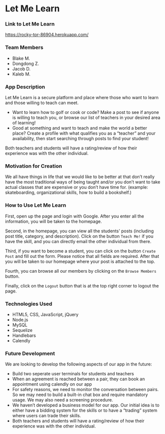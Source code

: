# Let Me Learn 

### Link to Let Me Learn 
https://rocky-tor-86904.herokuapp.com/

### Team Members
- Blake M.
- Dongdong Z.
- Jacob D. 
- Kaleb M. 

### App Description
Let Me Learn is a secure platform and place where those who want to learn and those willing to teach can meet. 
- Want to learn how to golf or cook or code? Make a post to see if anyone is willing to teach you, or browse our list of teachers in your desired area of learning!
- Good at something and want to teach and make the world a better place? Create a profile with what qualifies you as a “teacher” and your availability, then start searching through posts to find your student!

Both teachers and students will have a rating/review of how their experience was with the other individual.

### Motivation for Creation 
We all have things in life that we would like to be better at that don’t really have the most traditional ways of being taught and/or you don’t want to take actual classes that are expensive or you don’t have time for. (example: skateboarding, organizational skills, how to build a bookshelf.)

### How to Use Let Me Learn 
First, open up the page and login with Google. After you enter all the information, you will be taken to the homepage. 

Second, in the homepage, you can view all the students' posts (including post title, category, and description). Click on the button `Teach Me!` if you have the skill, and you can directly email the other individual from there. 

Third, if you want to become a student, you can click on the button `Create Post` and fill out the form. Please notice that all fields are required. After that you will be taken to our homepage where your post is attached to the top. 

Fourth, you can browse all our members by clicking on the `Browse Members` button. 

Finally, click on the `Logout` button that is at the top right corner to logout the page. 

### Technologies Used 
- HTML5, CSS, JavaScript, jQuery
- Node.js
- MySQL
- Sequelize
- Handlebars
- Calendly

### Future Development 
We are looking to develop the following aspects of our app in the future: 

- Build two seperate user terminals for students and teachers
- When an agreement is reached between a pair, they can book an appointment using calendly on our app 
- For safety reasons, we need to monitor the conversation between pairs. So we may need to build a built-in chat box and require mandatory usage. We may also need a screening procedure. 
- We haven’t developed a business model for our app. Our initial idea is to either have a bidding system for the skills or to have a “trading” system where users can trade their skills. 
- Both teachers and students will have a rating/review of how their experience was with the other individual.

